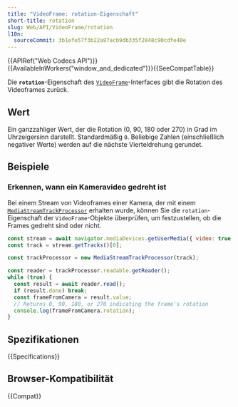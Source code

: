 ```yaml
---
title: "VideoFrame: rotation-Eigenschaft"
short-title: rotation
slug: Web/API/VideoFrame/rotation
l10n:
  sourceCommit: 3b1efe57f3b22a97acb9db335f2848c90cdfe40e
---
```


{{APIRef("Web Codecs API")}}{{AvailableInWorkers("window_and_dedicated")}}{{SeeCompatTable}}

Die **`rotation`**-Eigenschaft des [`VideoFrame`](/de/docs/Web/API/VideoFrame)-Interfaces gibt die Rotation des Videoframes zurück.

## Wert

Ein ganzzahliger Wert, der die Rotation (0, 90, 180 oder 270) in Grad im Uhrzeigersinn darstellt. Standardmäßig `0`. Beliebige Zahlen (einschließlich negativer Werte) werden auf die nächste Vierteldrehung gerundet.

## Beispiele

### Erkennen, wann ein Kameravideo gedreht ist

Bei einem Stream von Videoframes einer Kamera, der mit einem [`MediaStreamTrackProcessor`](/de/docs/Web/API/MediaStreamTrackProcessor) erhalten wurde, können Sie die `rotation`-Eigenschaft der `VideoFrame`-Objekte überprüfen, um festzustellen, ob die Frames gedreht sind oder nicht.

```js
const stream = await navigator.mediaDevices.getUserMedia({ video: true });
const track = stream.getTracks()[0];

const trackProcessor = new MediaStreamTrackProcessor(track);

const reader = trackProcessor.readable.getReader();
while (true) {
  const result = await reader.read();
  if (result.done) break;
  const frameFromCamera = result.value;
  // Returns 0, 90, 180, or 270 indicating the frame's rotation
  console.log(frameFromCamera.rotation);
}
```

## Spezifikationen

{{Specifications}}

## Browser-Kompatibilität

{{Compat}}
